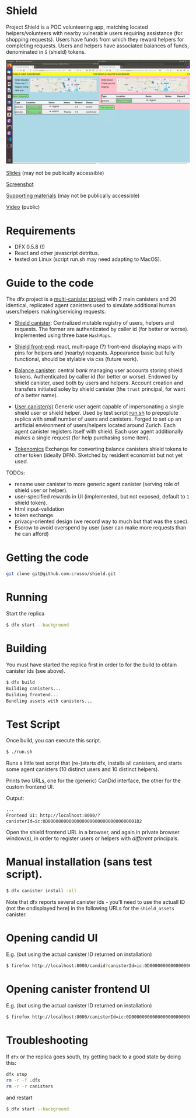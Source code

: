 # Shield

Project Shield is a POC volunteering app, matching located helpers/volunteers with nearby vulnerable users requiring assistance (for shopping requests). Users have funds from which they reward helpers for completing requests. Users and helpers have associated balances of funds, denominated in `S` (shield) tokens.

![Screenshot](images/shield.png)

[Slides](https://docs.google.com/presentation/d/1-4phUn7TjWgTSQT18IDQ8Hkhw9qcF9wSl4bLMZXqdxA/edit?usp=sharing) (may not be publically accessible)

[Screenshot](./images/shield.png)

[Supporting materials](https://drive.google.com/drive/folders/1XYAEynOAmfndBrFJzErdAYPyOF3b_27t) (may not be publically accessible)

[Video](https://youtu.be/DgCIdzJmLdM) (public)

# Requirements

* DFX 0.5.8 (!)
* React and other javascript detritus.
* tested on Linux (script run.sh may need adapting to MacOS).

# Guide to the code


The dfx project is a [multi-canister project](dfx.json) with 2 main canisters and 20 identical, replicated agent canisters used to simulate additional human users/helpers making/servicing requests.

* [Shield canister](./src/shield/): Centralized mutable registry of users, helpers and requests. The former are authenticated by caller id (for better or worse). Implemented using three base `HashMaps`.

* [Shield front-end](./src/shield/public/): react, multi-page (?) front-end displaying maps with pins for helpers and (nearby) requests.
Appearance basic but fully functional, should be stylable via css (future work).

* [Balance canister](./src/balance/): central *bank* managing user accounts storing shield tokens. Authenticated by caller id (for better or worse).
Endowed by shield canister, used both by users and helpers.  Account creation and transfers initiated soley by shield canister (the `trust` principal, for want of a better name).

* [User canister(s)](./src/user/) Generic user agent capable of impersonating a single shield user or shield helper. Used by test script [run.sh](run.sh) to prepoplute replica with small number of users and canisters.
Forged to set up an artificial environment of users/helpers located around Zurich. Each agent canister registers itself with shield.
Each user agent additionally makes a single request (for help purchasing some item).

* [Tokenomics](./src/tokenomics/) Exchange for converting balance canisters shield tokens to other token (ideally DFN). Sketched by resident economist but not yet used.

TODOs:
* rename user canister to more generic agent canister (serving role of shield user or helper).
* user-specified rewards in UI (implemented, but not exposed, default to `1` shield token).
* html input-validation
* token exchange.
* privacy-oriented design (we record way to much but that was the spec).
* Escrow to avoid overspend by user (user can make more requests than he can afford)


# Getting the code

```bash
git clone git@github.com:crusso/shield.git
```


# Running

Start the replica

```bash
$ dfx start --background
```

# Building

You must have started the replica first in order to for the build to obtain canister ids (see above).

```bash
$ dfx build
Building canisters...
Building frontend...
Bundling assets with canisters...
```

# Test Script

Once build, you can execute this script.

```bash
$ ./run.sh
```

Runs a little test script that (re-)starts dfx, installs all canisters, and starts some agent canisters (10 distinct users and 10 distinct helpers).

Prints two URLs, one for the (generic) CanDid interface, the other for the custom frontend UI.

Output:
```
...
Frontend UI: http://localhost:8000/?canisterId=ic:0D0000000000000000000000000000000001D2
```

Open the shield frontend URL in a browser, and again in private browser window(s), in order to register users or helpers with _different_ principals.


# Manual installation (sans test script).

```bash
$ dfx canister install -all
```

Note that dfx reports several canister ids - you'll need to use the actuall ID (not the ondisplayed here) in the following URLs for the `shield_assets` canister.

# Opening candid UI

E.g. (but using the actual canister ID returned on installation)

```bash
$ firefox http://localhost:8000/candid?canisterId=ic:0D0000000000000000000000000000000001D2
```

# Opening canister frontend UI

E.g. (but using the actual canister ID returned on installation)

```bash
$ firefox http://localhost:8000/canisterId=ic:0D0000000000000000000000000000000001D2
```

# Troubleshooting

If `dfx` or the replica goes south, try getting back to a good state by doing this:


```bash
dfx stop
rm -r -f .dfx
rm -r -r canisters
```
and restart


```bash
$ dfx start --background
```
